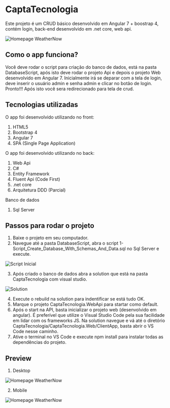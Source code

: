 # CaptaTecnologia
Este projeto é um CRUD básico desenvolvido em Angular 7 + boostrap 4, contém login, back-end desenvolvido em .net core, web api.

![Homepage WeatherNow](https://preview.ibb.co/kCU6v7/view_weathernow_home.png)

## Como o app funciona?
Você deve rodar o script para criação do banco de dados, está na pasta DatabaseScript, após isto deve rodar o projeto Api e depois o projeto Web desenvolvido em Angular 7. Inicialmente irá se deparar com a tela de login, deve inserir o usuário admin e senha admin e clicar no botão de login. Pronto!!! Após isto você sera redirecionado para tela de crud.

## Tecnologias utilizadas
  O app foi desenvolvido utilizando no front:
1. HTML5
2. Bootstrap 4
3. Angular 7
4. SPA (Single Page Application)

O app foi desenvolvido utilizando no back:
1. Web Api
2. C#
3. Entity Framework
4. Fluent Api (Code First)
5. .net core
6. Arquitetura DDD (Parcial)

Banco de dados
1. Sql Server

## Passos para rodar o projeto
1. Baixe o projeto em seu computador.
2. Navegue até a pasta DatabaseScript, abra o script 1-Script_Create_Database_With_Schemas_And_Data.sql no Sql Server e execute.
>
![Script Inicial](https://i.ibb.co/nD71k1h/image.png)
>
3. Após criado o banco de dados abra a solution que está na pasta CaptaTecnologia com visual studio.
>
![Solution](https://i.ibb.co/hBQdRtp/image.png)
>
4. Execute o rebuild na solution para indentificar se está tudo OK.
5. Marque o projeto CaptaTecnologia.WebApi para startar como default.
6. Após o start na API, basta inicializar o projeto web (desenvolvido em angular). É preferível que utilize o Visual Studio Code pela sua facilidade em lidar com os frameworks JS. Na solution navegue e vá até o diretório CaptaTecnologia/CaptaTecnologia.Web/ClientApp, basta abrir o VS Code nesse caminho.
7. Ative o terminal no VS Code e execute npm install para instalar todas as dependências do projeto.

## Preview
1. Desktop
>
![Homepage WeatherNow](https://preview.ibb.co/kCU6v7/view_weathernow_home.png)
>
2. Mobile
>
![Homepage WeatherNow](https://image.ibb.co/hKafoS/visualizacao_versao_resuzida.png)


